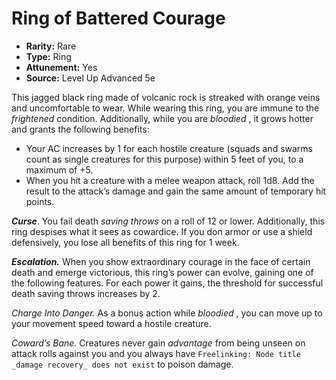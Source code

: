 # Ring of Battered Courage

- **Rarity:** Rare
- **Type:** Ring
- **Attunement:** Yes
- **Source:** Level Up Advanced 5e

This jagged black ring made of volcanic rock is streaked with orange veins and uncomfortable to wear. While wearing this ring, you are immune to the _frightened_  condition. Additionally, while you are _bloodied_ , it grows hotter and grants the following benefits:

* Your AC increases by 1 for each hostile creature (squads and swarms count as single creatures for this purpose) within 5 feet of you, to a maximum of +5.
* When you hit a creature with a melee weapon attack, roll 1d8\. Add the result to the attack’s damage and gain the same amount of temporary hit points.

_**Curse**_. You fail death _saving throws_  on a roll of 12 or lower. Additionally, this ring despises what it sees as cowardice. If you don armor or use a shield defensively, you lose all benefits of this ring for 1 week.

_**Escalation.**_ When you show extraordinary courage in the face of certain death and emerge victorious, this ring’s power can evolve, gaining one of the following features. For each power it gains, the threshold for successful death saving throws increases by 2.

_Charge Into Danger._ As a bonus action while _bloodied_ , you can move up to your movement speed toward a hostile creature.

_Coward’s Bane._ Creatures never gain _advantage_  from being unseen on attack rolls against you and you always have ` Freelinking: Node title _damage recovery_ does not exist `  to poison damage.
